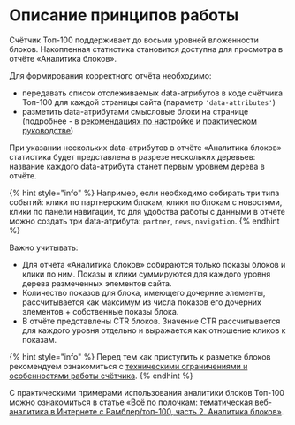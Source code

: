 # Описание принципов работы

Счётчик Топ-100 поддерживает до восьми уровней вложенности блоков. Накопленная статистика становится доступна для просмотра в отчёте «Аналитика блоков».

Для формирования корректного отчёта необходимо:

* передавать список отслеживаемых data-атрибутов в коде счётчика Топ-100 для каждой страницы сайта (параметр `'data-attributes'`)
* разметить data-атрибутами смысловые блоки на странице (подробнее - в [рекомендациях по настройке](rekomendacii-po-nastroike-i-ispolzovaniyu.md) и [практическом руководстве](prakticheskoe-rukovodstvo-po-razmetke-blokov/))

При указании нескольких data-атрибутов в отчёте «Аналитика блоков» статистика будет представлена в разрезе нескольких деревьев: название каждого data-атрибута станет первым уровнем дерева в отчёте.

{% hint style="info" %}
Например, если необходимо собирать три типа событий: клики по партнерским блокам, клики по блокам с новостями, клики по панели навигации, то для удобства работы с данными в отчёте можно создать три data-атрибута: `partner`, `news`, `navigation`.
{% endhint %}

Важно учитывать:

* Для отчёта «Аналитика блоков» собираются только показы блоков и клики по ним. Показы и клики суммируются для каждого уровня дерева размеченных элементов сайта.
* Количество показов для блока, имеющего дочерние элементы, рассчитывается как максимум из числа показов его дочерних элементов + собственные показы блока.
* В отчёте представлены CTR блоков. Значение CTR рассчитывается для каждого уровня отдельно и выражается как отношение кликов к показам.

{% hint style="info" %}
Перед тем как приступить к разметке блоков рекомендуем ознакомиться с [техническими ограничениями и особенностями работы счётчика](ogranicheniya-i-osobennosti-primeneniya.md).
{% endhint %}

С практическими примерами использования аналитики блоков Топ-100 можно ознакомиться в статье [«Всё по полочкам: тематическая веб-аналитика в Интернете с Рамблер/топ-100, часть 2. Аналитика блоков»](https://habrahabr.ru/company/rambler-co/blog/336886/).
